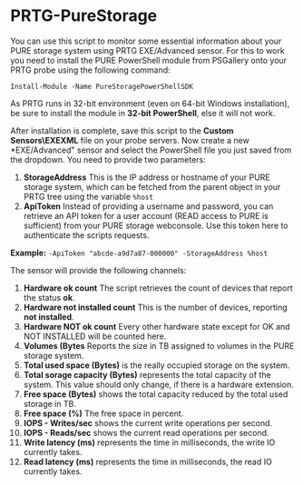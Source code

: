 # PRTG-PureStorage
You can use this script to monitor some essential information about your PURE storage system using PRTG EXE/Advanced sensor. For this to work you need to install the PURE PowerShell module from PSGallery onto your PRTG probe using the following command:

`Install-Module -Name PureStoragePowerShellSDK`

As PRTG runs in 32-bit environment (even on 64-bit Windows installation), be sure to install the module in **32-bit PowerShell**, else it will not work.

After installation is complete, save this script to the **Custom Sensors\EXEXML** file on your probe servers. Now create a new *EXE/Advanced" sensor and select the PowerShell file you just saved from the dropdown. You need to provide two parameters:
1. **StorageAddress**
This is the IP address or hostname of your PURE storage system, which can be fetched from the parent object in your PRTG tree using the variable `%host`
2. **ApiToken**
Instead of providing a username and password, you can retrieve an API token for a user account (READ access to PURE is sufficient) from your PURE storage webconsole. Use this token here to authenticate the scripts requests.

**Example:** `-ApiToken "abcde-a9d7a87-000000" -StorageAddress %host`

The sensor will provide the following channels:
1. **Hardware ok count** The script retrieves the count of devices that report the status **ok**.
2. **Hardware not installed count** This is the number of devices, reporting **not installed**.
3. **Hardware NOT ok count** Every other hardware state except for OK and NOT INSTALLED will be counted here.
4. **Volumes (Bytes** Reports the size in TB assigned to volumes in the PURE storage system.
5. **Total used space (Bytes)** is the really occupied storage on the system.
6. **Total sorage capacity (Bytes)** represents the total capacity of the system. This value should only change, if there is a hardware extension.
7. **Free space (Bytes)** shows the total capacity reduced by the total used storage in TB.
8. **Free space (%)** The free space in percent.
9. **IOPS - Writes/sec** shows the current write operations per second.
10. **IOPS - Reads/sec** shows the current read operations per second.
11. **Write latency (ms)** represents the time in milliseconds, the write IO currently takes.
12. **Read latency (ms)** represents the time in milliseconds, the read IO currently takes.
